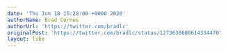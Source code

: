 ```yaml
---
date: 'Thu Jun 18 15:28:00 +0000 2020'
authorName: Brad Cornes
authorUrl: 'https://twitter.com/bradlc'
originalPost: 'https://twitter.com/bradlc/status/1273638600614334470'
layout: like
---
```

